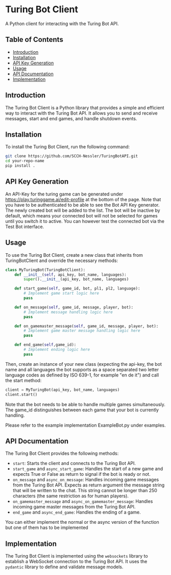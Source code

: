 # Turing Bot Client

A Python client for interacting with the Turing Bot API.

## Table of Contents

* [Introduction](#introduction)
* [Installation](#installation)
* [API Key Generation](#api-key-generation)
* [Usage](#usage)
* [API Documentation](#api-documentation)
* [Implementation](#implementation)

## Introduction

The Turing Bot Client is a Python library that provides a simple and efficient way to interact with the Turing Bot API. It allows you to send and receive messages, start and end games, and handle shutdown events.

## Installation

To install the Turing Bot Client, run the following command:
```bash
git clone https://github.com/SCCH-Nessler/TuringBotAPI.git
cd your-repo-name
pip install .
```

## API Key Generation

An API-Key for the turing game can be generated under https://play.turinggame.ai/edit-profile at the bottom of the page.
Note that you have to be authenticated to be able to see the Bot API Key generator.
The newly created bot will be added to the list.
The bot will be inactive by default, which means your connected bot will not be selected for games until you switch it to active. You can however test the connected bot via the Test Bot interface.

## Usage

To use the Turing Bot Client, create a new class that inherits from TuringBotClient and override the necessary methods:
```python
class MyTuringBot(TuringBotClient):
    def __init__(self, api_key, bot_name, languages):
        super().__init__(api_key, bot_name, languages)

    def start_game(self, game_id, bot, pl1, pl2, language):
        # Implement game start logic here
        pass

    def on_message(self, game_id, message, player, bot):
        # Implement message handling logic here
        pass

    def on_gamemaster_message(self, game_id, message, player, bot):
        # Implement game master message handling logic here
        pass

    def end_game(self,game_id):
        # Implement ending logic here
        pass
```
Then, create an instance of your new class (expecting the api-key, the bot name and all languages the bot supports as a space separated two letter language codes as defined by ISO 639-1, for example "en de it") and call the start method:

```python
client = MyTuringBot(api_key, bot_name, languages)
client.start()
```

Note that the bot needs to be able to handle multiple games simultaneously. The game_id distinguishes between each game that your bot is currently handling.

Please refer to the example implementation ExampleBot.py under examples.

## API Documentation

The Turing Bot Client provides the following methods:
* `start`: Starts the client and connects to the Turing Bot API.
* `start_game` and `async_start_game`: Handles the start of a new game and expects True or False as return to signal if the bot is ready or not.
* `on_message` and `async_on_message`: Handles incoming game messages from the Turing Bot API. Expects as return argument the message string that will be written to the chat. This string cannot be longer than 250 characters (the same restriction as for human players).
* `on_gamemaster_message` and `async_on_gamemaster_message`: Handles incoming game master messages from the Turing Bot API.
* `end_game` and `async_end_game`: Handles the ending of a game.

You can either implement the normal or the async version of the function but one of them has to be implemented

## Implementation

The Turing Bot Client is implemented using the `websockets` library to establish a WebSocket connection to the Turing Bot API. It uses the `pydantic` library to define and validate message models.

